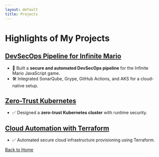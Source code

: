 ```yaml
---
layout: default
title: Projects
---
```


# Highlights of My Projects

## [DevSecOps Pipeline for Infinite Mario](projects/project1.md)
- 🚀 Built a **secure and automated DevSecOps pipeline** for the Infinite Mario JavaScript game.
- 🛠️ Integrated SonarQube, Grype, GitHub Actions, and AKS for a cloud-native setup.

## [Zero-Trust Kubernetes](projects/project2.md)
- ✅ Designed a **zero-trust Kubernetes cluster** with runtime security.

## [Cloud Automation with Terraform](projects/project3.md)
- ✅ Automated secure cloud infrastructure provisioning using Terraform.

[Back to Home](index.md)
